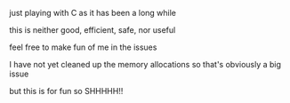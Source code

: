 just playing with C as it has been a long while

this is neither good, efficient, safe, nor useful

feel free to make fun of me in the issues

I have not yet cleaned up the memory allocations so that's obviously a big issue

but this is for fun so SHHHHH!!
